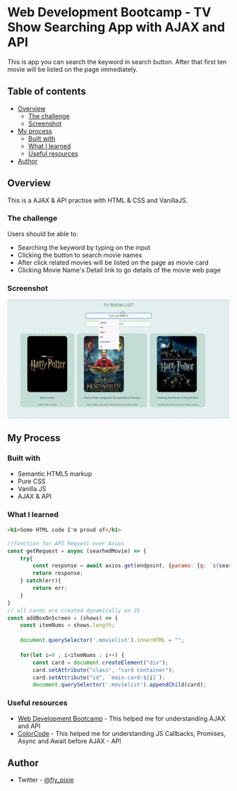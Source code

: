 # Web Development Bootcamp - TV Show Searching App with AJAX and API

This is app you can search the keyword in search button. After that first ten movie will be listed on the page immediately.

## Table of contents

- [Overview](#overview)
  - [The challenge](#the-challenge)
  - [Screenshot](#screenshot)
- [My process](#my-process)
  - [Built with](#built-with)
  - [What I learned](#what-i-learned)
  - [Useful resources](#useful-resources)
- [Author](#author)

## Overview

This is a AJAX & API practise with HTML & CSS and VanillaJS.

### The challenge

Users should be able to:

- Searching the keyword by typing on the input
- Clicking the button to search movie names
- After click related movies will be listed on the page as movie card
- Clicking Movie Name's Detail link to go details of the movie web page

### Screenshot

<img src="./assets/TVShow_search_app.gif" alt="TvShows search app screenshot.gif"  width="900" />

## My Process

### Built with

- Semantic HTML5 markup
- Pure CSS
- Vanilla JS
- AJAX & API

### What I learned

```html
<h1>Some HTML code I'm proud of</h1>
```

```js
//function for API Request over Axios
const getRequest = async (searhedMovie) => {
    try{
        const response = await axios.get(endpoint, {params: {q: `${searhedMovie}`}});
        return response;
    } catch(err){
        return err;
    }
}
// all cards are created dynamically on JS
const addBoxOnScreen = (shows) => {
    const itemNums = shows.length;

    document.querySelector('.movielist').innerHTML = "";

    for(let i=0 ; i<itemNums ; i++) {
        const card = document.createElement("div");
        card.setAttribute("class", "card container");
        card.setAttribute("id", `main-card-${i}`);
        document.querySelector('.movielist').appendChild(card);
```

### Useful resources

- [Web Development Bootcamp](https://www.udemy.com/course/the-web-developer-bootcamp/learn/lecture/22051276?start=420#overview) - This helped me for understanding AJAX and API
- [ColorCode](https://www.youtube.com/watch?v=TnhCX0KkPqs&ab_channel=ColorCode) - This helped me for understanding JS Callbacks, Promises, Async and Await before AJAX - API

## Author

- Twitter - [@fly_pixie](https://twitter.com/fly_pixie)
